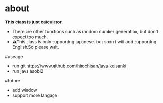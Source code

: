 # about
**This class is just calculator.**
- There are other functions such as random number generation, but don't expect too much.
- ⚠This class is only supporting japanese. but soon I will add supporting English.So please wait.

#useage
- run git https://www.github.com/hirochisan/java-keisanki
- run java asobi2

#future
- add window
- support more langage
